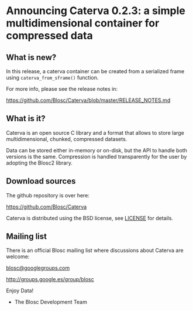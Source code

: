 # Announcing Caterva 0.2.3: a simple multidimensional container for compressed data


## What is new?

In this release, a caterva container can be created from a serialized frame using 
`caterva_from_sframe()` function.

For more info, please see the release notes in:

https://github.com/Blosc/Caterva/blob/master/RELEASE_NOTES.md


## What is it?

Caterva is an open source C library and a format that allows to store large multidimensional,
chunked, compressed datasets.

Data can be stored either in-memory or on-disk, but the API to handle both versions is the same.
Compression is handled transparently for the user by adopting the Blosc2 library.

## Download sources

The github repository is over here:

https://github.com/Blosc/Caterva

Caterva is distributed using the BSD license, see
[LICENSE](https://github.com/Blosc/Caterva/blob/master/LICENSE) for details.

## Mailing list

There is an official Blosc mailing list where discussions about Caterva are welcome:

blosc@googlegroups.com

http://groups.google.es/group/blosc


Enjoy Data!
- The Blosc Development Team
